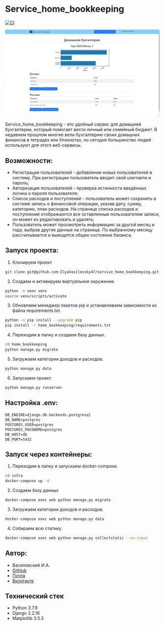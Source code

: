 # Service_home_bookkeeping

[![CI](https://github.com/IlyaVasilevsky47/service_home_bookkeeping/actions/workflows/main.yml/badge.svg?branch=main)](https://github.com/IlyaVasilevsky47/service_home_bookkeeping/actions/workflows/main.yml)

![Screenshot](https://github.com/IlyaVasilevsky47/service_home_bookkeeping/blob/main/readme_img/website.jpg?raw=true)

Service_home_bookkeeping - это удобный сервис для домашней бухгалтерии, который помогает вести личный или семейный бюджет. В недавнем прошлом многие вели бухгалтерию своих домашних финансов в тетрадях или блокнотах, но сегодня большинство людей используют для этого веб-сервисы.

## Возможности:
- Регистрация пользователей - добавление новых пользователей в систему. При регистрации пользователь вводит свой username и пароль;
- Авторизация пользователей - проверка истинности введённых логина и пароля пользователя;
- Список расходов и поступлений - пользователь может сохранить в системе запись о финансовой операции, указав дату, сумму, категорию, план расходов. На странице списка расходов и поступлений отображаются все оставленные пользователем записи, он может их редактировать и удалять;
- Пользователь может просмотреть информацию за другой месяц и года, выбрав другие данные на странице. По выбранному месяцу рассчитывается и выводится общее состояние баланса.

## Запуск проекта:
1. Клонируем проект
```bash
git clone git@github.com:IlyaVasilevsky47/service_home_bookkeeping.git
```

2. Создаем и активируем виртуальное окружение. 
```bash
python -m venv venv
source venv/scripts/activate
```

3. Обновляем менеджер пакетов pip и устанавливаем зависимости из файла requirements.txt.
```bash
python -m pip install --upgrade pip
pip install -r home_bookkeeping/requirements.txt
```

4. Переходим в папку и создаем базу данных. 
```bash
cd home_bookkeeping
python manage.py migrate 
```

5. Загружаем категории доходов и расходов.
```bash
python manage.py data
```

6. Запускаем проект.
```bash
python manage.py runserver 
```

## Настройка .env:
```
DB_ENGINE=django.db.backends.postgresql
DB_NAME=postgres
POSTGRES_USER=postgres
POSTGRES_PASSWORD=postgres
DB_HOST=db
DB_PORT=5432
```

## Запуск через контейнеры:
1. Переходим в папку и запускаем docker-compose.
```bash
cd infra
docker-compose up -d
```
2. Создаем базу данных
```bash
docker-compose exec web python manage.py migrate
```
3. Загружаем категории доходов и расходов.
```bash
docker-compose exec web python manage.py data
```
4. Собираем всю статику.
```bash
docker-compose exec web python manage.py collectstatic --no-input
```

## Автор:
- Василевский И.А.
- [GitHub](https://github.com/IlyaVasilevsky47)
- [Почта](vasilevskijila047@gmail.com)
- [Вконтакте](https://vk.com/ilya.vasilevskiy47)

## Технический стек
- Python 3.7.9
- Django 2.2.16
- Matplotlib 3.5.3
